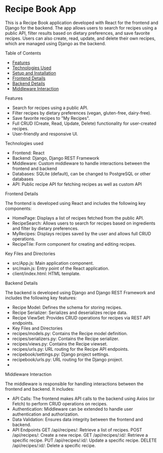 # Recipe Book App

This is a Recipe Book application developed with React for the frontend and Django for the backend. The app allows users to search for recipes using a public API, filter results based on dietary preferences, and save favorite recipes. Users can also create, read, update, and delete their own recipes, which are managed using Django as the backend.

Table of Contents

- [Features](#features)
- [Technologies Used](#technologies-used)
- [Setup and Installation](#setup-and-installation)
- [Frontend Details](#frontend-details)
- [Backend Details](#backend-details)
- [Middleware Interaction](#middleware-interaction)

Features

- Search for recipes using a public API.
- Filter recipes by dietary preferences (vegan, gluten-free, dairy-free).
- Save favorite recipes to "My Recipes".
- Full CRUD (Create, Read, Update, Delete) functionality for user-created recipes.
- User-friendly and responsive UI.

Technologies used

- Frontend: React
- Backend: Django, Django REST Framework
- Middleware: Custom middleware to handle interactions between the frontend and backend
- Databases: SQLite (default), can be changed to PostgreSQL or other databases
- API: Public recipe API for fetching recipes as well as custom API

Frontend Details

The frontend is developed using React and includes the following key components:

- HomePage: Displays a list of recipes fetched from the public API.
- RecipeSearch: Allows users to search for recipes based on ingredients and filter by dietary preferences.
- MyRecipes: Displays recipes saved by the user and allows full CRUD operations.
- RecipeTile: Form component for creating and editing recipes.

Key Files and Directories

- src/App.js: Main application component.
- src/main.js: Entry point of the React application.
- client/index.html: HTML template.

Backend Details

The backend is developed using Django and Django REST Framework and includes the following key features:

- Recipe Model: Defines the schema for storing recipes.
- Recipe Serializer: Serializes and deserializes recipe data.
- Recipe ViewSet: Provides CRUD operations for recipes via REST API endpoints.
- Key Files and Directories
- recipes/models.py: Contains the Recipe model definition.
- recipes/serializers.py: Contains the Recipe serializer.
- recipes/views.py: Contains the Recipe viewset.
- recipes/urls.py: URL routing for the Recipe API endpoints.
- recipebook/settings.py: Django project settings.
- recipebook/urls.py: URL routing for the Django project.
- 
Middleware Interaction

The middleware is responsible for handling interactions between the frontend and backend. It includes:

- API Calls: The frontend makes API calls to the backend using Axios (or Fetch) to perform CRUD operations on recipes.
- Authentication: Middleware can be extended to handle user authentication and authorization.
- Data Validation: Ensures data integrity between the frontend and backend.
- API Endpoints
GET /api/recipes/: Retrieve a list of recipes.
POST /api/recipes/: Create a new recipe.
GET /api/recipes/:id/: Retrieve a specific recipe.
PUT /api/recipes/:id/: Update a specific recipe.
DELETE /api/recipes/:id/: Delete a specific recipe.
